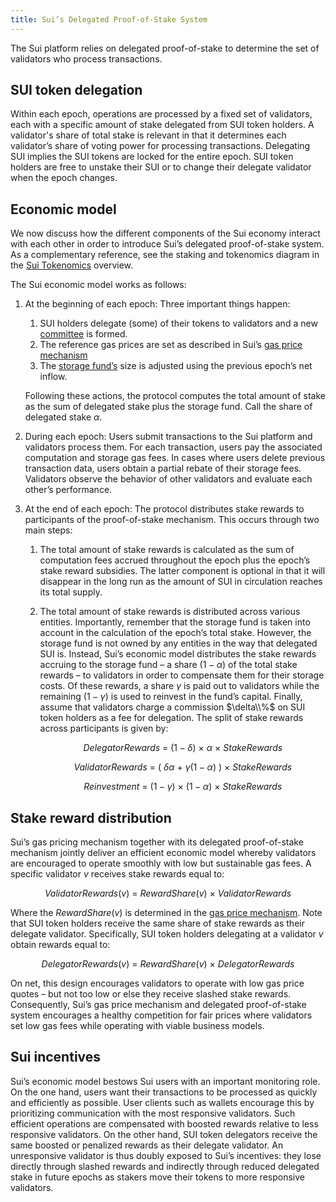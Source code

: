 ```yaml
---
title: Sui’s Delegated Proof-of-Stake System
---
```


The Sui platform relies on delegated proof-of-stake to determine the set of validators who process transactions. 

## SUI token delegation

Within each epoch, operations are processed by a fixed set of validators, each with a specific amount of stake delegated from SUI token holders. A validator's share of total stake is relevant in that it determines each validator’s share of voting power for processing transactions. Delegating SUI implies the SUI tokens are locked for the entire epoch. SUI token holders are free to unstake their SUI or to change their delegate validator when the epoch changes.

## Economic model

We now discuss how the different components of the Sui economy interact with each other in order to introduce Sui’s delegated proof-of-stake system. As a complementary reference, see the staking and tokenomics diagram in the [Sui Tokenomics](index.md) overview.

The Sui economic model works as follows:

1. At the beginning of each epoch: Three important things happen:
    1. SUI holders delegate (some) of their tokens to validators and a new [committee](../architecture/validators#committees ) is formed. 
    1. The reference gas prices are set as described in Sui’s [gas price mechanism](gas-pricing.md)
    1. The [storage fund’s](storage-fund.md) size is adjusted using the previous epoch’s net inflow.

    Following these actions, the protocol computes the total amount of stake as the sum of delegated stake plus the storage fund. Call the share of delegated stake $\alpha$.

1. During each epoch: Users submit transactions to the Sui platform and validators process them. For each transaction, users pay the associated computation and storage gas fees. In cases where users delete previous transaction data, users obtain a partial rebate of their storage fees. Validators observe the behavior of other validators and evaluate each other’s performance.
1. At the end of each epoch: The protocol distributes stake rewards to participants of the proof-of-stake mechanism. This occurs through two main steps:
    1. The total amount of stake rewards is calculated as the sum of computation fees accrued throughout the epoch plus the epoch’s stake reward subsidies. The latter component is optional in that it will disappear in the long run as the amount of SUI in circulation reaches its total supply.
    1. The total amount of stake rewards is distributed across various entities. Importantly, remember that the storage fund is taken into account in the calculation of the epoch’s total stake. However, the storage fund is not owned by any entities in the way that delegated SUI is. Instead, Sui’s economic model distributes the stake rewards accruing to the storage fund  – a share $(1-\alpha)$ of the total stake rewards – to validators in order to compensate them for their storage costs. Of these rewards, a share $\gamma$ is paid out to validators while the remaining $(1-\gamma)$ is used to reinvest in the fund’s capital. Finally, assume that validators charge a commission $\delta\\%$ on SUI token holders as a fee for delegation. The split of stake rewards across participants is given by: 

    	$$ DelegatorRewards \ = \ (  1 - \delta ) \ \times \  \alpha \ \times \ StakeRewards $$

    	$$ ValidatorRewards \ = \ ( \ \delta\alpha \ + \ \gamma (1 - \alpha) \ ) \ \times \ StakeRewards $$

    	$$ Reinvestment \ = \ ( 1 - \gamma ) \ \times \ ( 1 - \alpha ) \ \times \ StakeRewards $$

## Stake reward distribution

Sui’s gas pricing mechanism together with its delegated proof-of-stake mechanism jointly deliver an efficient economic model whereby validators are encouraged to operate smoothly with low but sustainable gas fees. A specific validator $v$ receives stake rewards equal to:

$$ ValidatorRewards(v) \ = \ RewardShare(v) \ \times \ ValidatorRewards $$

Where the $RewardShare(v)$ is determined in the [gas price mechanism](gas-pricing.md). Note that SUI token holders receive the same share of stake rewards as their delegate validator. Specifically, SUI token holders delegating at a validator $v$ obtain rewards equal to:

$$ DelegatorRewards(v) \ = \ RewardShare(v) \ \times \ DelegatorRewards $$

On net, this design encourages validators to operate with low gas price quotes – but not too low or else they receive slashed stake rewards. Consequently, Sui’s gas price mechanism and delegated proof-of-stake system encourages a healthy competition for fair prices where validators set low gas fees while operating with viable business models.

## Sui incentives

Sui’s economic model bestows Sui users with an important monitoring role. On the one hand, users want their transactions to be processed as quickly and efficiently as possible. User clients such as wallets encourage this by prioritizing communication with the most responsive validators. Such efficient operations are compensated with boosted rewards relative to less responsive validators. On the other hand, SUI token delegators receive the same boosted or penalized rewards as their delegate validator. An unresponsive validator is thus doubly exposed to Sui’s incentives: they lose directly through slashed rewards and indirectly through reduced delegated stake in future epochs as stakers move their tokens to more responsive validators.
